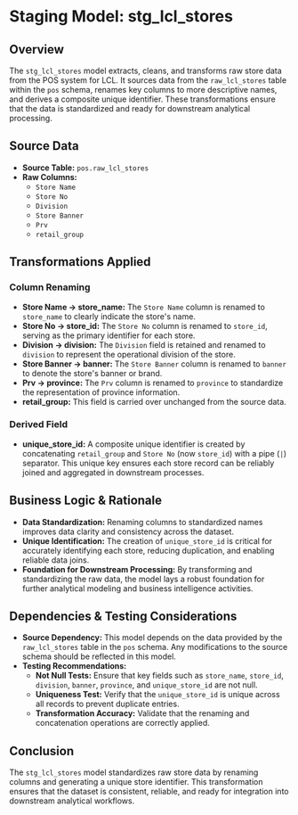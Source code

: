 # Staging Model: stg_lcl_stores

## Overview
The `stg_lcl_stores` model extracts, cleans, and transforms raw store data from the POS system for LCL. It sources data from the `raw_lcl_stores` table within the `pos` schema, renames key columns to more descriptive names, and derives a composite unique identifier. These transformations ensure that the data is standardized and ready for downstream analytical processing.

## Source Data
- **Source Table:** `pos.raw_lcl_stores`
- **Raw Columns:**
  - `Store Name`
  - `Store No`
  - `Division`
  - `Store Banner`
  - `Prv`
  - `retail_group`

## Transformations Applied
### Column Renaming
- **Store Name → store_name:**
  The `Store Name` column is renamed to `store_name` to clearly indicate the store's name.
- **Store No → store_id:**
  The `Store No` column is renamed to `store_id`, serving as the primary identifier for each store.
- **Division → division:**
  The `Division` field is retained and renamed to `division` to represent the operational division of the store.
- **Store Banner → banner:**
  The `Store Banner` column is renamed to `banner` to denote the store's banner or brand.
- **Prv → province:**
  The `Prv` column is renamed to `province` to standardize the representation of province information.
- **retail_group:**
  This field is carried over unchanged from the source data.

### Derived Field
- **unique_store_id:**
  A composite unique identifier is created by concatenating `retail_group` and `Store No` (now `store_id`) with a pipe (`|`) separator. This unique key ensures each store record can be reliably joined and aggregated in downstream processes.

## Business Logic & Rationale
- **Data Standardization:**
  Renaming columns to standardized names improves data clarity and consistency across the dataset.
- **Unique Identification:**
  The creation of `unique_store_id` is critical for accurately identifying each store, reducing duplication, and enabling reliable data joins.
- **Foundation for Downstream Processing:**
  By transforming and standardizing the raw data, the model lays a robust foundation for further analytical modeling and business intelligence activities.

## Dependencies & Testing Considerations
- **Source Dependency:**
  This model depends on the data provided by the `raw_lcl_stores` table in the `pos` schema. Any modifications to the source schema should be reflected in this model.
- **Testing Recommendations:**
  - **Not Null Tests:** Ensure that key fields such as `store_name`, `store_id`, `division`, `banner`, `province`, and `unique_store_id` are not null.
  - **Uniqueness Test:** Verify that the `unique_store_id` is unique across all records to prevent duplicate entries.
  - **Transformation Accuracy:** Validate that the renaming and concatenation operations are correctly applied.

## Conclusion
The `stg_lcl_stores` model standardizes raw store data by renaming columns and generating a unique store identifier. This transformation ensures that the dataset is consistent, reliable, and ready for integration into downstream analytical workflows.
